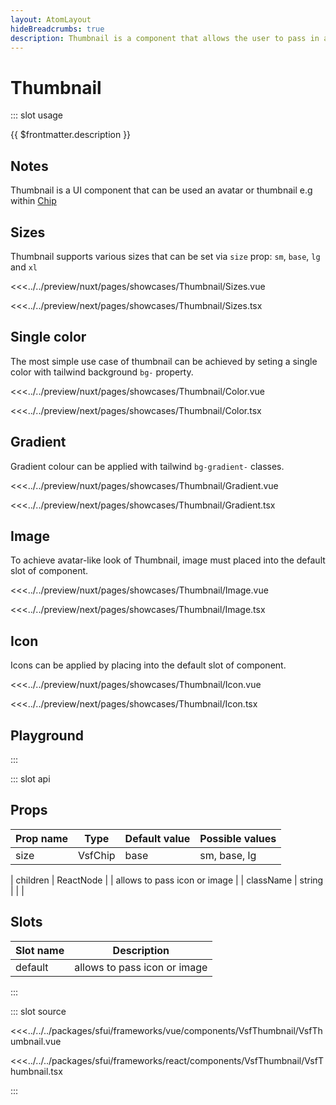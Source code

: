 ```yaml
---
layout: AtomLayout
hideBreadcrumbs: true
description: Thumbnail is a component that allows the user to pass in an custom icon/image or to pass a color/color gradient. It can be used as avatar or thumbnail for filters.
---
```

# Thumbnail

::: slot usage

{{ $frontmatter.description }}

## Notes
<!-- TODO: add link to ChipListItemFilter.md when it's implemented -->
Thumbnail is a UI component that can be used an avatar or thumbnail e.g within [Chip](chip.md)

## Sizes

Thumbnail supports various sizes that can be set via `size` prop: `sm`, `base`, `lg ` and `xl`

<Showcase showcase-name="Thumbnail/Sizes">

<!-- vue -->
<<<../../preview/nuxt/pages/showcases/Thumbnail/Sizes.vue
<!-- end vue -->
<!-- react -->
<<<../../preview/next/pages/showcases/Thumbnail/Sizes.tsx
<!-- end react -->
</Showcase>

## Single color

The most simple use case of thumbnail can be achieved by seting a single color with tailwind background `bg-` property.

<Showcase showcase-name="Thumbnail/Color">

<!-- vue -->
<<<../../preview/nuxt/pages/showcases/Thumbnail/Color.vue
<!-- end vue -->
<!-- react -->
<<<../../preview/next/pages/showcases/Thumbnail/Color.tsx
<!-- end react -->
</Showcase>

## Gradient

Gradient colour can be applied with tailwind `bg-gradient-` classes.

<Showcase showcase-name="Thumbnail/Gradient">

<!-- vue -->
<<<../../preview/nuxt/pages/showcases/Thumbnail/Gradient.vue
<!-- end vue -->
<!-- react -->
<<<../../preview/next/pages/showcases/Thumbnail/Gradient.tsx
<!-- end react -->
</Showcase>

## Image

To achieve avatar-like look of Thumbnail, image must placed into the default slot of component. 

<Showcase showcase-name="Thumbnail/Image">

<!-- vue -->
<<<../../preview/nuxt/pages/showcases/Thumbnail/Image.vue
<!-- end vue -->
<!-- react -->
<<<../../preview/next/pages/showcases/Thumbnail/Image.tsx
<!-- end react -->
</Showcase>

## Icon

Icons can be applied by placing into the default slot of component. 

<Showcase showcase-name="Thumbnail/Icon">

<!-- vue -->
<<<../../preview/nuxt/pages/showcases/Thumbnail/Icon.vue
<!-- end vue -->
<!-- react -->
<<<../../preview/next/pages/showcases/Thumbnail/Icon.tsx
<!-- end react -->
</Showcase>

## Playground 

<Generate style="height: 450px" />

:::

::: slot api

## Props

| Prop name         | Type                       | Default value | Possible values                        |
|------------------ |----------------------------|---------------|----------------------------------------|
| size              | VsfChip                    | base          | sm, base, lg                           |
<!-- react -->
| children          | ReactNode                  |               |  allows to pass icon or image          |
| className         | string                     |               |                                        |
<!-- end react -->

<!-- vue -->
## Slots

| Slot name |            Description          |
| --------- | ------------------------------- |
| default   |  allows to pass icon or image   |
<!-- end vue -->
:::

::: slot source

<!-- vue -->
<<<../../../packages/sfui/frameworks/vue/components/VsfThumbnail/VsfThumbnail.vue
<!-- end vue -->
<!-- react -->
<<<../../../packages/sfui/frameworks/react/components/VsfThumbnail/VsfThumbnail.tsx
<!-- end react -->
:::